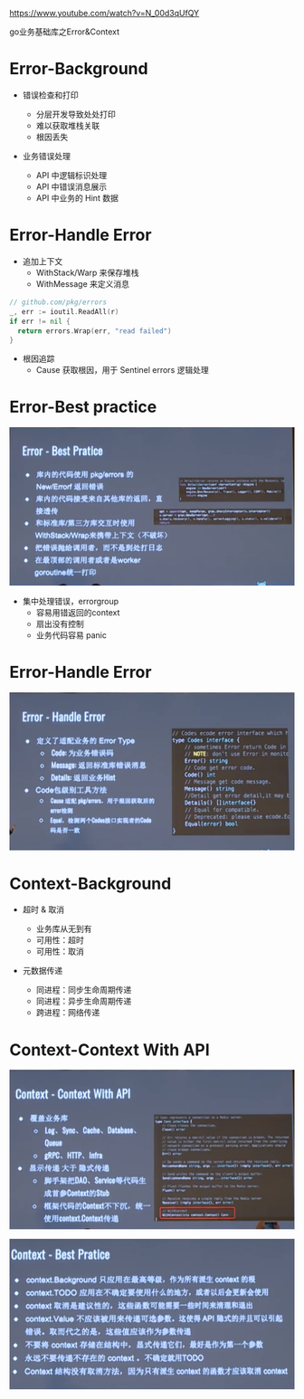 https://www.youtube.com/watch?v=N_00d3qUfQY

go业务基础库之Error&Context


# Error-Background

- 错误检查和打印
  - 分层开发导致处处打印
  - 难以获取堆栈关联
  - 根因丢失

- 业务错误处理
  - API 中逻辑标识处理
  - API 中错误消息展示
  - API 中业务的 Hint 数据


# Error-Handle Error

- 追加上下文
  - WithStack/Warp 来保存堆栈
  - WithMessage 来定义消息

```go
// github.com/pkg/errors
_, err := ioutil.ReadAll(r)
if err != nil {
  return errors.Wrap(err, "read failed")
}
```

- 根因追踪
  - Cause 获取根因，用于 Sentinel errors 逻辑处理



# Error-Best practice


![](./error.png)

- 集中处理错误，errorgroup
  - 容易用错返回的context
  - 扇出没有控制
  - 业务代码容易 panic

# Error-Handle Error

![](./codes.png)

# Context-Background

- 超时 & 取消
  - 业务库从无到有
  - 可用性：超时
  - 可用性：取消

- 元数据传递
  - 同进程：同步生命周期传递
  - 同进程：异步生命周期传递
  - 跨进程：网络传递

# Context-Context With API

![](./contextapi.png)

![](./contextbest.png)

